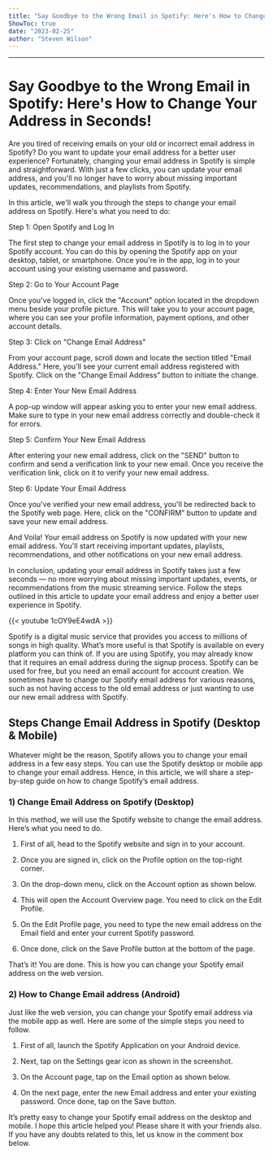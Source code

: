 ```yaml
---
title: "Say Goodbye to the Wrong Email in Spotify: Here's How to Change Your Address in Seconds!"
ShowToc: true 
date: "2023-02-25"
author: "Steven Wilson"
---
```

*****
# Say Goodbye to the Wrong Email in Spotify: Here's How to Change Your Address in Seconds!

Are you tired of receiving emails on your old or incorrect email address in Spotify? Do you want to update your email address for a better user experience? Fortunately, changing your email address in Spotify is simple and straightforward. With just a few clicks, you can update your email address, and you'll no longer have to worry about missing important updates, recommendations, and playlists from Spotify. 

In this article, we'll walk you through the steps to change your email address on Spotify. Here's what you need to do:

Step 1: Open Spotify and Log In

The first step to change your email address in Spotify is to log in to your Spotify account. You can do this by opening the Spotify app on your desktop, tablet, or smartphone. Once you're in the app, log in to your account using your existing username and password.

Step 2: Go to Your Account Page

Once you've logged in, click the "Account" option located in the dropdown menu beside your profile picture. This will take you to your account page, where you can see your profile information, payment options, and other account details.

Step 3: Click on "Change Email Address"

From your account page, scroll down and locate the section titled "Email Address." Here, you'll see your current email address registered with Spotify. Click on the "Change Email Address" button to initiate the change.

Step 4: Enter Your New Email Address

A pop-up window will appear asking you to enter your new email address. Make sure to type in your new email address correctly and double-check it for errors.

Step 5: Confirm Your New Email Address

After entering your new email address, click on the "SEND" button to confirm and send a verification link to your new email. Once you receive the verification link, click on it to verify your new email address.

Step 6: Update Your Email Address

Once you've verified your new email address, you'll be redirected back to the Spotify web page. Here, click on the "CONFIRM" button to update and save your new email address.

And Voila! Your email address on Spotify is now updated with your new email address. You'll start receiving important updates, playlists, recommendations, and other notifications on your new email address.

In conclusion, updating your email address in Spotify takes just a few seconds — no more worrying about missing important updates, events, or recommendations from the music streaming service. Follow the steps outlined in this article to update your email address and enjoy a better user experience in Spotify.

{{< youtube 1cOY9eE4wdA >}} 



Spotify is a digital music service that provides you access to millions of songs in high quality. What’s more useful is that Spotify is available on every platform you can think of.
If you are using Spotify, you may already know that it requires an email address during the signup process. Spotify can be used for free, but you need an email account for account creation.
We sometimes have to change our Spotify email address for various reasons, such as not having access to the old email address or just wanting to use our new email address with Spotify.

 
## Steps Change Email Address in Spotify (Desktop & Mobile)


Whatever might be the reason, Spotify allows you to change your email address in a few easy steps.
You can use the Spotify desktop or mobile app to change your email address. Hence, in this article, we will share a step-by-step guide on how to change Spotify’s email address.

 
### 1) Change Email Address on Spotify (Desktop)


In this method, we will use the Spotify website to change the email address. Here’s what you need to do.
1. First of all, head to the Spotify website and sign in to your account.
2. Once you are signed in, click on the Profile option on the top-right corner.

3. On the drop-down menu, click on the Account option as shown below.

4. This will open the Account Overview page. You need to click on the Edit Profile.

5. On the Edit Profile page, you need to type the new email address on the Email field and enter your current Spotify password.
6. Once done, click on the Save Profile button at the bottom of the page.

That’s it! You are done. This is how you can change your Spotify email address on the web version.

 
### 2) How to Change Email address (Android)


Just like the web version, you can change your Spotify email address via the mobile app as well. Here are some of the simple steps you need to follow.
1. First of all, launch the Spotify Application on your Android device.
2. Next, tap on the Settings gear icon as shown in the screenshot.

3. On the Account page, tap on the Email option as shown below.

4. On the next page, enter the new Email address and enter your existing password. Once done, tap on the Save button.

It’s pretty easy to change your Spotify email address on the desktop and mobile. I hope this article helped you! Please share it with your friends also. If you have any doubts related to this, let us know in the comment box below.




